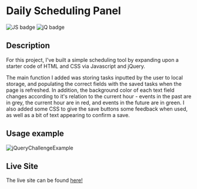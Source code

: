 # Daily Scheduling Panel
![JS badge](https://img.shields.io/badge/javascript-green?logo=javascript)
![jQ badge](https://img.shields.io/badge/jquery-D5B02C?logo=jquery)

## Description
For this project, I've built a simple scheduling tool by expanding upon a starter code of HTML and CSS via Javascript and jQuery.

The main function I added was storing tasks inputted by the user to local storage, and populating the correct fields with the saved tasks when the page is refreshed. In addition, the background color of each text field changes according to it's relation to the current hour - events in the past are in grey, the current hour are in red, and events in the future are in green. I also added some CSS to give the save buttons some feedback when used, as well as a bit of text appearing to confirm a save.

## Usage example
![jQueryChallengeExample](https://github.com/samelimill/near-charge-register/assets/139184509/36000d7a-2b9d-41a9-b28f-50ed96e48241)


## Live Site
The live site can be found [here!](https://samelimill.github.io/near-charge-register/)
